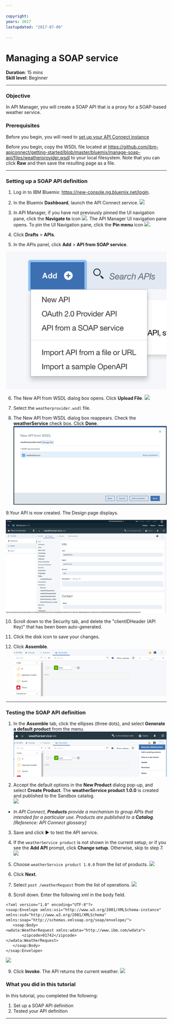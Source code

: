 ```yaml
---
 
copyright:
years: 2017
lastupdated: "2017-07-06"
 
---
```

# Managing a SOAP service
**Duration**: 15 mins  
**Skill level**: Beginner  

---
### Objective
In API Manager, you will create a SOAP API that is a proxy for a SOAP-based weather service.  

### Prerequisites
Before you begin, you will need to [set up your API Connect instance](https://github.com/ibm-apiconnect/getting-started/blob/master/bluemix/0-prereq/README.md)

Before you begin, copy the WSDL file located at https://github.com/ibm-apiconnect/getting-started/blob/master/bluemix/manage-soap-api/files/weatherprovider.wsdl to your local filesystem.  Note that you can click **Raw** and then save the resulting page as a file.

---
### Setting up a SOAP API definition
1. Log in to IBM Bluemix: https://new-console.ng.bluemix.net/login.

2. In the Bluemix **Dashboard**, launch the API Connect service.
![](images/Bluemix.png)

3. In API Manager, if you have not previously pinned the UI navigation pane, click the **Navigate to** icon ![](images/navigate-to.png). The API Manager UI navigation pane opens. To pin the UI Navigation pane, click the **Pin menu** icon ![](images/pinned.png).

4. Click **Drafts** > **APIs**.

5. In the APIs panel, click **Add** > **API from SOAP service**.

![](images/newapi-menu2.png)

6. The New API from WSDL dialog box opens. Click **Upload File**.
![](images/4-uploadwsdl.png)

7. Select the ```weatherprovider.wsdl``` file.

8. The New API from WSDL dialog box reappears. Check the **weatherService** check box. Click **Done**.
![](images/newapi2.png)

9.Your API is now created. The Design page displays.

![](images/designpage2.png)

10.	Scroll down to the Security tab, and delete the "clientIDHeader (API Key)" that has been been auto-generated.

11.	Click the disk icon to save your changes.

12.	Click **Assemble**.
![](images/assemble-clean.png)

---
### Testing the SOAP API definition
1. In the **Assemble** tab, click the ellipses (three dots), and select **Generate a default product** from the menu.  
   ![](images/gen-default-prod.png) 

2. Accept the default options in the **New Product** dialog pop-up, and select **Create Product**. The **weatherService product 1.0.0** is created and published to the Sandbox catalog.    
  ![](images/12a-chooseproduct.png)  
  
  - _In API Connect, **Products** provide a mechanism to  group APIs that intended for a particular use. Products are published to a **Catalog**. [Reference: API Connect glossary]_

3. Save and click ► to test the API service.

4. If the ``weatherService product`` is not shown in the current setup, or if you see the **Add API** prompt, click **Change setup**. Otherwise, skip to step 7.
![](images/11-initialtestpane.png)

5. Choose ```weatherService product 1.0.0``` from the list of products.
![](images/12-chooseproduct.png)

6.	Click **Next**.

7.	Select ```post /weatherRequest``` from the list of operations.
![](images/13-selectoperation.png)

8.	Scroll down. Enter the following xml in the body field.
```
<?xml version="1.0" encoding="UTF-8"?>
<soap:Envelope xmlns:xsi="http://www.w3.org/2001/XMLSchema-instance" xmlns:xsd="http://www.w3.org/2001/XMLSchema" xmlns:soap="http://schemas.xmlsoap.org/soap/envelope/">
   <soap:Body>
<wdata:WeatherRequest xmlns:wdata="http://www.ibm.com/wdata">
       <zipcode>01742</zipcode>
</wdata:WeatherRequest>
   </soap:Body>
</soap:Envelope> 
```

![](images/14-enterrequest.png)

9.	Click **Invoke**.
The API returns the current weather.
![](images/15-success.png)

### What you did in this tutorial
In this tutorial, you completed the following:
1. Set up a SOAP API definition
2. Tested your API definition

---
